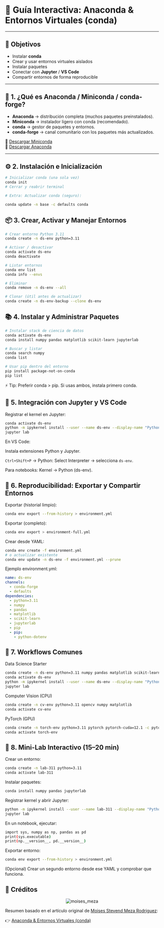 # 📘 Guía Interactiva: Anaconda & Entornos Virtuales (conda)
---
## 🎯 Objetivos
- Instalar **conda**  
- Crear y usar entornos virtuales aislados  
- Instalar paquetes  
- Conectar con **Jupyter** / **VS Code**  
- Compartir entornos de forma reproducible  

---

## 🐍 1. ¿Qué es Anaconda / Miniconda / conda-forge?
- **Anaconda** → distribución completa (muchos paquetes preinstalados).  
- **Miniconda** → instalador ligero con conda (recomendado).  
- **conda** → gestor de paquetes y entornos.  
- **conda-forge** → canal comunitario con los paquetes más actualizados.  

🔗 [Descargar Miniconda](https://docs.conda.io/en/latest/miniconda.html)  
🔗 [Descargar Anaconda](https://www.anaconda.com/download)  

---

## ⚙️ 2. Instalación e Inicialización
```bash
# Inicializar conda (una sola vez)
conda init
# Cerrar y reabrir terminal

# Extra: Actualizar conda (seguro):

conda update -n base -c defaults conda
```

## 📦 3. Crear, Activar y Manejar Entornos
```bash
# Crear entorno Python 3.11
conda create -n ds-env python=3.11

# Activar / desactivar
conda activate ds-env
conda deactivate

# Listar entornos
conda env list
conda info --envs

# Eliminar
conda remove -n ds-env --all

# Clonar (útil antes de actualizar)
conda create -n ds-env-backup --clone ds-env
```

## 📚 4. Instalar y Administrar Paquetes

```bash
# Instalar stack de ciencia de datos
conda activate ds-env
conda install numpy pandas matplotlib scikit-learn jupyterlab

# Buscar y listar
conda search numpy
conda list

# Usar pip dentro del entorno
pip install package-not-on-conda
pip list
```
⚡ Tip: Preferir conda > pip. Si usas ambos, instala primero conda.

## 📓 5. Integración con Jupyter y VS Code
Registrar el kernel en Jupyter:
```bash
conda activate ds-env
python -m ipykernel install --user --name ds-env --display-name "Python (ds-env)"
jupyter lab

```
En VS Code:

Instala extensiones Python y Jupyter.

``Ctrl+Shift+P`` → Python: Select Interpreter → selecciona ``ds-env``.

Para notebooks: Kernel → Python (ds-env).

## 🔁 6. Reproducibilidad: Exportar y Compartir Entornos

Exportar (historial limpio):
```bash
conda env export --from-history > environment.yml
```

Exportar (completo):

```bash
conda env export > environment-full.yml
```

Crear desde YAML:
```bash
conda env create -f environment.yml
# o actualizar existente
conda env update -n ds-env -f environment.yml --prune
```

Ejemplo environment.yml:

```yml
name: ds-env
channels:
  - conda-forge
  - defaults
dependencies:
  - python=3.11
  - numpy
  - pandas
  - matplotlib
  - scikit-learn
  - jupyterlab
  - pip
  - pip:
    - python-dotenv
```

## 🚀 7. Workflows Comunes

Data Science Starter

```bash
conda create -n ds-env python=3.11 numpy pandas matplotlib scikit-learn jupyterlab
conda activate ds-env
python -m ipykernel install --user --name ds-env --display-name "Python (ds-env)"
jupyter lab
```

Computer Vision (CPU)
``` bash
conda create -n cv-env python=3.11 opencv numpy matplotlib
conda activate cv-env
```

PyTorch (GPU)
```bash
conda create -n torch-env python=3.11 pytorch pytorch-cuda=12.1 -c pytorch -c nvidia
conda activate torch-env
``` 
## 🧪 8. Mini-Lab Interactivo (15–20 min)

Crear un entorno:
```bash
conda create -n lab-311 python=3.11
conda activate lab-311
```

Instalar paquetes:
```bash
conda install numpy pandas jupyterlab
```

Registrar kernel y abrir Jupyter:
```bash
python -m ipykernel install --user --name lab-311 --display-name "Python (lab-311)"
jupyter lab
```

En un notebook, ejecutar:
```bash
import sys, numpy as np, pandas as pd
print(sys.executable)
print(np.__version__, pd.__version__)
```

Exportar entorno:
```bash
conda env export --from-history > environment.yml
```

(Opcional) Crear un segundo entorno desde ese YAML y comprobar que funciona.

## 📌 Créditos
<p align="center">
  <img src="https://media.licdn.com/dms/image/v2/D4E03AQG4pHJE7KF8Yw/profile-displayphoto-shrink_200_200/B4EZVtbchRHgAg-/0/1741297666662?e=2147483647&v=beta&t=LHt2LlOd5SBCGbXGEVcbFw2C41RFQaZgg27hLsD550o" alt="moises_meza">
</p>

Resumen basado en el artículo original de [Moises Stevend Meza Rodriguez](https://www.linkedin.com/in/moises-meza-rodriguez/):

👉 [Anaconda & Entornos Virtuales (conda)]([https://medium.com/@moises.meza/vscode-and-markdown-a-perfect-combination-e236e07065e9](https://medium.com/@moises.meza/introduction-to-anaconda-virtual-environments-conda-5f93e8fb131b))
